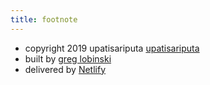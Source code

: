 ```yaml
---
title: footnote
---
```


* copyright 2019 upatisariputa [upatisariputa](https://upatisariputa/netlifty.com)
* built by [greg lobinski](https://www.greglobinski.com)
* delivered by [Netlify](https://www.netlify.com/)
